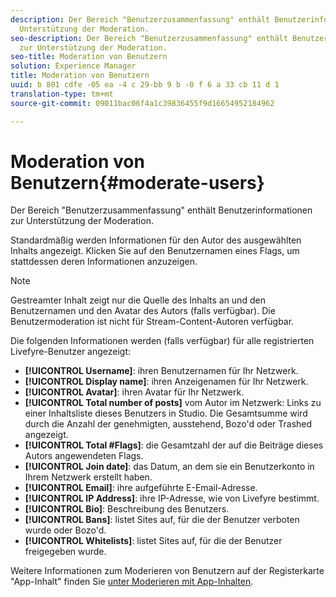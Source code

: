 ```yaml
---
description: Der Bereich "Benutzerzusammenfassung" enthält Benutzerinformationen zur
  Unterstützung der Moderation.
seo-description: Der Bereich "Benutzerzusammenfassung" enthält Benutzerinformationen
  zur Unterstützung der Moderation.
seo-title: Moderation von Benutzern
solution: Experience Manager
title: Moderation von Benutzern
uuid: b 801 cdfe -05 ea -4 c 29-bb 9 b -0 f 6 a 33 cb 11 d 1
translation-type: tm+mt
source-git-commit: 09011bac06f4a1c39836455f9d16654952184962

---
```



# Moderation von Benutzern{#moderate-users}

Der Bereich "Benutzerzusammenfassung" enthält Benutzerinformationen zur Unterstützung der Moderation.

Standardmäßig werden Informationen für den Autor des ausgewählten Inhalts angezeigt. Klicken Sie auf den Benutzernamen eines Flags, um stattdessen deren Informationen anzuzeigen.

>[!NOTE]
>
>Gestreamter Inhalt zeigt nur die Quelle des Inhalts an und den Benutzernamen und den Avatar des Autors (falls verfügbar). Die Benutzermoderation ist nicht für Stream-Content-Autoren verfügbar.

Die folgenden Informationen werden (falls verfügbar) für alle registrierten Livefyre-Benutzer angezeigt:

* **[!UICONTROL Username]**: ihren Benutzernamen für Ihr Netzwerk.
* **[!UICONTROL Display name]**: ihren Anzeigenamen für Ihr Netzwerk.
* **[!UICONTROL Avatar]**: ihren Avatar für Ihr Netzwerk.
* **[!UICONTROL Total number of posts]** vom Autor im Netzwerk: Links zu einer Inhaltsliste dieses Benutzers in Studio. Die Gesamtsumme wird durch die Anzahl der genehmigten, ausstehend, Bozo'd oder Trashed angezeigt.
* **[!UICONTROL Total #Flags]**: die Gesamtzahl der auf die Beiträge dieses Autors angewendeten Flags.
* **[!UICONTROL Join date]**: das Datum, an dem sie ein Benutzerkonto in Ihrem Netzwerk erstellt haben.
* **[!UICONTROL Email]**: ihre aufgeführte E-Email-Adresse.
* **[!UICONTROL IP Address]**: ihre IP-Adresse, wie von Livefyre bestimmt.
* **[!UICONTROL Bio]**: Beschreibung des Benutzers.
* **[!UICONTROL Bans]**: listet Sites auf, für die der Benutzer verboten wurde oder Bozo'd.
* **[!UICONTROL Whitelists]**: listet Sites auf, für die der Benutzer freigegeben wurde.

Weitere Informationen zum Moderieren von Benutzern auf der Registerkarte "App-Inhalt" finden Sie [unter Moderieren mit App-Inhalten](/help/using/c-features-livefyre/c-about-moderation/c-moderate-content-using-app-content.md#c_moderate_content_using_app_content).
